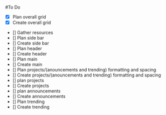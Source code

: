 #To Do
- [x] Plan overall grid 
- [x] Create overall grid
- [] Gather resources 
- [] Plan side bar
- [] Create side bar
- [] Plan header
- [] Create header
- [] Plan main
- [] Create main
- [] Plan projects/(anouncements and trending) formatting and spacing
- [] Create projects/(anouncements and trending) formatting and spacing
- [] plan projects
- [] Create projects
- [] plan announcements
- [] Create announcements
- [] Plan trending
- [] Create trending
